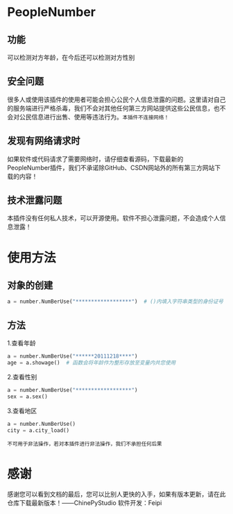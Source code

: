 # PeopleNumber
## 功能
可以检测对方年龄，在今后还可以检测对方性别

## 安全问题
很多人或使用该插件的使用者可能会担心公民个人信息泄露的问题。这里请对自己的服务端进行严格杀毒，我们不会对其他任何第三方网站提供这些公民信息，也不会对公民信息进行出售、使用等违法行为。`本插件不连接网络！`

## 发现有网络请求时
如果软件或代码请求了需要网络时，请仔细查看源码，下载最新的PeopleNumber插件，我们不承诺除GitHub、CSDN网站外的所有第三方网站下载的内容！

## 技术泄露问题
本插件没有任何私人技术，可以开源使用。软件不担心泄露问题，不会造成个人信息泄露！

# 使用方法
## 对象的创建
```python
a = number.NumBerUse("******************")  # ()内填入字符串类型的身份证号
```

## 方法
1.查看年龄
```python
a = number.NumBerUse("******20111218****")
age = a.showage()  # 函数会将年龄作为整形存放至变量内共您使用
```

2.查看性别
```python
a = number.NumBerUse("******************")
sex = a.sex()
```

3.查看地区
```python
a = number.NumBerUse()
city = a.city_load()
```
`不可用于非法操作，若对本插件进行非法操作，我们不承担任何后果`

# 感谢
感谢您可以看到文档的最后，您可以比别人更快的入手，如果有版本更新，请在此仓库下载最新版本！——ChinePyStudio
软件开发：Feipi
